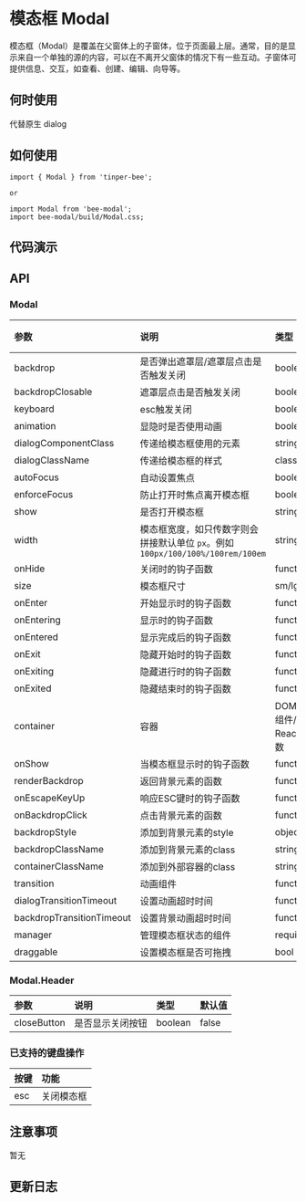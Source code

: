 # 模态框 Modal 

模态框（Modal）是覆盖在父窗体上的子窗体，位于页面最上层。通常，目的是显示来自一个单独的源的内容，可以在不离开父窗体的情况下有一些互动。子窗体可提供信息、交互，如查看、创建、编辑、向导等。

## 何时使用
代替原生 dialog

## 如何使用

```
import { Modal } from 'tinper-bee';

or

import Modal from 'bee-modal';
import bee-modal/build/Modal.css;

```

## 代码演示

## API

### Modal

|参数|说明|类型|默认值|
|:--|:----|:---|:----|
|backdrop|是否弹出遮罩层/遮罩层点击是否触发关闭|boolean/"static"|true|
|backdropClosable|遮罩层点击是否触发关闭|boolean|true|
|keyboard|esc触发关闭|boolean|-|
|animation|显隐时是否使用动画|boolean|true|
|dialogComponentClass|传递给模态框使用的元素|string/element|-|
|dialogClassName|传递给模态框的样式| class |-|
|autoFocus|自动设置焦点|boolean|true|
|enforceFocus|防止打开时焦点离开模态框|boolean|-|
|show|是否打开模态框|string|-|
|width|模态框宽度，如只传数字则会拼接默认单位 `px`。例如 `100px/100/100%/100rem/100em`|string/number|-|
|onHide|关闭时的钩子函数|function|-|
|size|模态框尺寸|sm/lg/xlg|-|
|onEnter|开始显示时的钩子函数|function|-|
|onEntering|显示时的钩子函数|function|-|
|onEntered|显示完成后的钩子函数|function|-|
|onExit|隐藏开始时的钩子函数|function|-|
|onExiting|隐藏进行时的钩子函数|function|-|
|onExited|隐藏结束时的钩子函数|function|-|
|container|容器|DOM元素/React组件/或者返回React组件的函数|-|
|onShow|当模态框显示时的钩子函数|function|-|
|renderBackdrop|返回背景元素的函数|function|-|
|onEscapeKeyUp|响应ESC键时的钩子函数|function|-|
|onBackdropClick|点击背景元素的函数|function|-|
|backdropStyle|添加到背景元素的style|object|-|
|backdropClassName|添加到背景元素的class|string|-|
|containerClassName|添加到外部容器的class|string|-|
|transition|动画组件|function|-|
|dialogTransitionTimeout|设置动画超时时间|function|-|
|backdropTransitionTimeout|设置背景动画超时时间|function|-|
|manager|管理模态框状态的组件|required|-|
|draggable|设置模态框是否可拖拽|bool|false|

### Modal.Header

|参数|说明|类型|默认值|
|:---|:-----|:----|:------|
|closeButton|是否显示关闭按钮|boolean|false|


### 已支持的键盘操作

|按键|功能|
|:---|:----|
|esc |关闭模态框|

## 注意事项

暂无

## 更新日志
